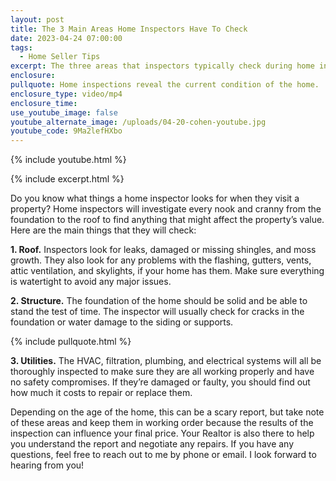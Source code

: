 ```yaml
---
layout: post
title: The 3 Main Areas Home Inspectors Have To Check
date: 2023-04-24 07:00:00
tags:
  - Home Seller Tips
excerpt: The three areas that inspectors typically check during home inspections.
enclosure:
pullquote: Home inspections reveal the current condition of the home.
enclosure_type: video/mp4
enclosure_time:
use_youtube_image: false
youtube_alternate_image: /uploads/04-20-cohen-youtube.jpg
youtube_code: 9Ma2lefHXbo
---
```

{% include youtube.html %}

{% include excerpt.html %}

Do you know what things a home inspector looks for when they visit a property? Home inspectors will investigate every nook and cranny from the foundation to the roof to find anything that might affect the property’s value. Here are the main things that they will check:

**1\. Roof.** Inspectors look for leaks, damaged or missing shingles, and moss growth. They also look for any problems with the flashing, gutters, vents, attic ventilation, and skylights, if your home has them. Make sure everything is watertight to avoid any major issues.

**2\. Structure.** The foundation of the home should be solid and be able to stand the test of time. The inspector will usually check for cracks in the foundation or water damage to the siding or supports.&nbsp;

{% include pullquote.html %}

**3\. Utilities.** The HVAC, filtration, plumbing, and electrical systems will all be thoroughly inspected to make sure they are all working properly and have no safety compromises. If they’re damaged or faulty, you should find out how much it costs to repair or replace them.

Depending on the age of the home, this can be a scary report, but take note of these areas and keep them in working order because the results of the inspection can influence your final price. Your Realtor is also there to help you understand the report and negotiate any repairs. If you have any questions, feel free to reach out to me by phone or email. I look forward to hearing from you!